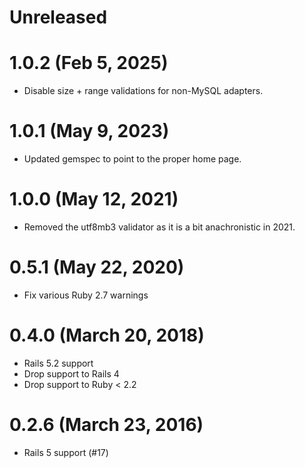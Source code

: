 # Unreleased

# 1.0.2 (Feb 5, 2025)

* Disable size + range validations for non-MySQL adapters.

# 1.0.1 (May 9, 2023)

* Updated gemspec to point to the proper home page.

# 1.0.0 (May 12, 2021)

* Removed the utf8mb3 validator as it is a bit anachronistic in 2021.

# 0.5.1 (May 22, 2020)

* Fix various Ruby 2.7 warnings

# 0.4.0 (March 20, 2018)

* Rails 5.2 support
* Drop support to Rails 4
* Drop support to Ruby < 2.2

# 0.2.6 (March 23, 2016)

* Rails 5 support (#17)
